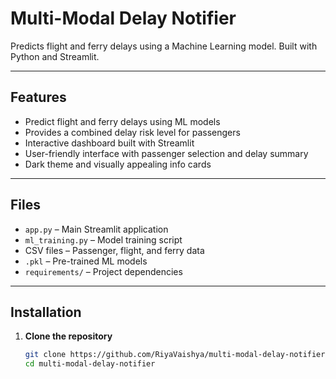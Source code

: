 # Multi-Modal Delay Notifier

Predicts flight and ferry delays using a Machine Learning model. Built with Python and Streamlit.

---

## Features
- Predict flight and ferry delays using ML models
- Provides a combined delay risk level for passengers
- Interactive dashboard built with Streamlit
- User-friendly interface with passenger selection and delay summary
- Dark theme and visually appealing info cards

---

## Files
- `app.py` – Main Streamlit application
- `ml_training.py` – Model training script
- CSV files – Passenger, flight, and ferry data
- `.pkl` – Pre-trained ML models
- `requirements/` – Project dependencies

---

## Installation

1. **Clone the repository**  
   ```bash
   git clone https://github.com/RiyaVaishya/multi-modal-delay-notifier.git
   cd multi-modal-delay-notifier
